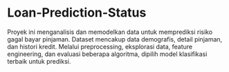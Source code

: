 # Loan-Prediction-Status
Proyek ini menganalisis dan memodelkan data untuk memprediksi risiko gagal bayar pinjaman. Dataset mencakup data demografis, detail pinjaman, dan histori kredit. Melalui preprocessing, eksplorasi data, feature engineering, dan evaluasi beberapa algoritma, dipilih model klasifikasi terbaik untuk prediksi.
